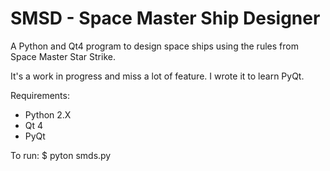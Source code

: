 # SMSD - Space Master Ship Designer

A Python and Qt4 program to design space ships using the rules from Space Master Star Strike.

It's a work in progress and miss a lot of feature. I wrote it to learn PyQt.

Requirements:
* Python 2.X
* Qt 4
* PyQt

To run:
$ pyton smds.py

